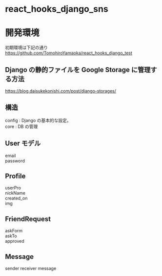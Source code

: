 # react_hooks_django_sns

# 開発環境

初期環境は下記の通り　　
https://github.com/TomohiroYamaoka/react_hooks_django_test

## Django の静的ファイルを Google Storage に管理する方法

https://blog.daisukekonishi.com/post/django-storages/

## 構造

config : Django の基本的な設定。  
core : DB の管理

## User モデル

email  
password

## Profile

userPro  
nickName  
created_on  
img

## FriendRequest

askForm  
askTo  
approved

## Message

sender
receiver
message
